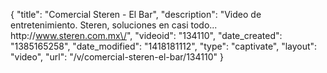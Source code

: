 {
    "title": "Comercial Steren - El Bar",
    "description": "Video de entretenimiento. Steren, soluciones en casi todo... http:\/\/www.steren.com.mx\/",
    "videoid": "134110",
    "date_created": "1385165258",
    "date_modified": "1418181112",
    "type": "captivate",
    "layout": "video",
    "url": "\/v\/comercial-steren-el-bar\/134110"
}